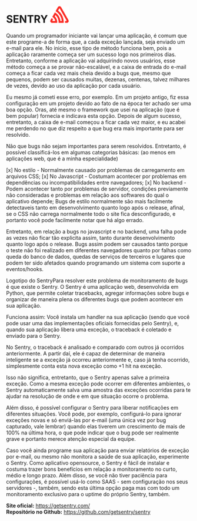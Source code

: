 # SENTRY <img src="./src/assets/images/sentry-3.svg" width="50px"/>


<p styles="text-align: justify-all">Quando um programador iniciante vai lançar uma aplicação, é comum que este programe-a de forma que, a cada exceção lançada, seja enviado um e-mail para ele. No inicio, esse tipo de método funciona bem, pois a aplicação raramente começa ser um sucesso logo nos primeiros dias. Entretanto, conforme a aplicação vai adquirindo novos usuários, esse método começa a se provar não-escalável, e a caixa de entrada do e-mail começa a ficar cada vez mais cheia devido a bugs que, mesmo que pequenos, podem ser causados muitas, dezenas, centenas, talvez milhares de vezes, devido ao uso da aplicação por cada usuário.</p>

<p>Eu mesmo já cometi esse erro, por exemplo. Em um projeto antigo, fiz essa configuração em um projeto devido ao fato de na época ter achado ser uma boa opção. Oras, até mesmo o framework que usei na aplicação (que é bem popular) fornecia e indicava esta opção. Depois de algum sucesso, entretanto, a caixa de e-mail começou a ficar cada vez maior, e eu acabei me perdendo no que diz respeito a que bug era mais importante para ser resolvido.</p>

<p>Não que bugs não sejam importantes para serem resolvidos. Entretanto, é possível classificá-los em algumas categorias básicas: (ao menos em aplicações web, que é a minha especialidade)</p>

[x] No estilo - Normalmente causado por problemas de carregamento em arquivos CSS;
[x] No Javascript - Costumam acontecer por problemas em dependências ou incompatibilidades entre navegadores;
[x] No backend - Podem acontecer tanto por problemas de servidor, condições previamente não consideradas e problemas em relação aos softwares do qual o aplicativo depende;
Bugs de estilo normalmente são mais facilmente detectaveis tanto em desenvolvimento quanto logo após o release, afinal, se o CSS não carrega normalmente todo o site fica desconfigurado, e portanto você pode facilmente notar que há algo errado.

<p>Entretanto, em relação a bugs no javascript e no backend, uma falha pode as vezes não ficar tão explicita assim, tanto durante desenvolvimento quanto logo após o release. Bugs assim podem ser causados tanto porque o teste não foi realizado em diferentes navegadores quanto por falhas como queda do banco de dados, quedas de serviços de terceiros e lugares que podem ter sido afetados quando programando um sistema com suporte a eventos/hooks.</p>

<p>Logotipo do SentryPara resolver este problema de monitoramento de bugs é que existe o Sentry. O Sentry é uma aplicação web, desenvolvida em Python, que permite coletar tracebacks, agregar informações sobre bugs e organizar de maneira plena os diferentes bugs que podem acontecer em sua aplicação.</p>

<p>Funciona assim: Você instala um handler na sua aplicação (sendo que você pode usar uma das implementações oficiais fornecidas pelo Sentry), e, quando sua aplicação libera uma exceção, o traceback é coletado e enviado para o Sentry.</p>

<p>No Sentry, o traceback é analisado e comparado com outros já ocorridos anteriormente. A partir daí, ele é capaz de determinar de maneira inteligente se a exceção já ocorreu anteriormente e, caso já tenha ocorrido, simplesmente conta esta nova exceção como +1 hit na exceção.</p>

<p>Isso não significa, entretanto, que o Sentry apenas salve a primeira exceção. Como a mesma exceção pode ocorrer em diferentes ambientes, o Sentry automaticamente salva uma amostra das exceções ocorridas para te ajudar na resolução de onde e em que situação ocorre o problema.</p>

<p>Além disso, é possível configurar o Sentry para liberar notificações em diferentes situações. Você pode, por exemplo, configurá-lo para ignorar exceções novas e só enviá-las por e-mail (uma única vez por bug capturado, vale lembrar) quando elas tiverem um crescimento de mais de 100% na última hora, o que pode indicar que o bug pode ser realmente grave e portanto merece atenção especial da equipe.</p>

<p>Caso você ainda programe sua aplicação para enviar relatórios de exceção por e-mail, ou mesmo não monitora a saúde de sua aplicação, experimente o Sentry. Como aplicativo opensource, o Sentry é fácil de instalar e costuma trazer bons benefícios em relação a monitoramento no curto, médio e longo prazo. Além disso, se você não tiver paciência para configurações, é possível usá-lo como SAAS - sem configuração nos seus servidores -, também, sendo esta última opção paga mas com todo um monitoramento exclusivo para o uptime do próprio Sentry, também.</p>

<strong>Site oficial:</strong> <a target='_blank' href="https://getsentry.com/">https://getsentry.com/</a><br>
<strong>Repositório no Github:</strong> <a target='_blank' href="https://github.com/getsentry/sentry/">https://github.com/getsentry/sentry
